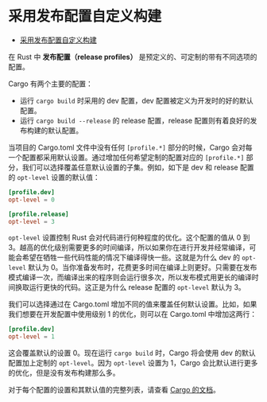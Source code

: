 # 采用发布配置自定义构建

- [采用发布配置自定义构建](#采用发布配置自定义构建)

在 Rust 中 **发布配置（release profiles）** 是预定义的、可定制的带有不同选项的配置。

Cargo 有两个主要的配置：

- 运行 `cargo build` 时采用的 dev 配置，dev 配置被定义为开发时的好的默认配置。
- 运行 `cargo build --release` 的 release 配置，release 配置则有着良好的发布构建的默认配置。

当项目的 Cargo.toml 文件中没有任何 `[profile.*]` 部分的时候，Cargo 会对每一个配置都采用默认设置。通过增加任何希望定制的配置对应的 `[profile.*]` 部分，我们可以选择覆盖任意默认设置的子集。例如，如下是 dev 和 release 配置的 `opt-level` 设置的默认值：

```toml
[profile.dev]
opt-level = 0

[profile.release]
opt-level = 3
```

`opt-level` 设置控制 Rust 会对代码进行何种程度的优化。这个配置的值从 0 到 3。越高的优化级别需要更多的时间编译，所以如果你在进行开发并经常编译，可能会希望在牺牲一些代码性能的情况下编译得快一些。这就是为什么 dev 的 `opt-level` 默认为 0。当你准备发布时，花费更多时间在编译上则更好。只需要在发布模式编译一次，而编译出来的程序则会运行很多次，所以发布模式用更长的编译时间换取运行更快的代码。这正是为什么 release 配置的 `opt-level` 默认为 3。

我们可以选择通过在 Cargo.toml 增加不同的值来覆盖任何默认设置。比如，如果我们想要在开发配置中使用级别 1 的优化，则可以在 Cargo.toml 中增加这两行：

```toml
[profile.dev]
opt-level = 1
```

这会覆盖默认的设置 0。现在运行 `cargo build` 时，Cargo 将会使用 dev 的默认配置加上定制的 `opt-level`。因为 `opt-level` 设置为 1，Cargo 会比默认进行更多的优化，但是没有发布构建那么多。

对于每个配置的设置和其默认值的完整列表，请查看 [Cargo 的文档](https://doc.rust-lang.org/cargo/reference/profiles.html)。
